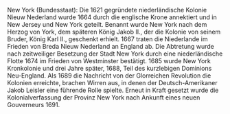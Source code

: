 New York (Bundesstaat): Die 1621 gegründete niederländische Kolonie Nieuw Nederland wurde 1664 durch die englische Krone annektiert und in New Jersey und New York geteilt. Benannt wurde New York nach dem Herzog von York, dem späteren König Jakob II., der die Kolonie von seinem Bruder, König Karl II., geschenkt erhielt. 1667 traten die Niederlande im Frieden von Breda Nieuw Nederland an England ab. Die Abtretung wurde nach zeitweiliger Besetzung der Stadt New York durch eine niederländische Flotte 1674 im Frieden von Westminster bestätigt. 1685 wurde New York Kronkolonie und drei Jahre später, 1688, Teil des kurzlebigen Dominions Neu-England. Als 1689 die Nachricht von der Glorreichen Revolution die Kolonien erreichte, brachen Wirren aus, in denen der Deutsch-Amerikaner Jakob Leisler eine führende Rolle spielte. Erneut in Kraft gesetzt wurde die Kolonialverfassung der Provinz New York nach Ankunft eines neuen Gouverneurs 1691.
